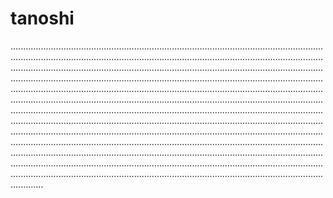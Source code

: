 # tanoshi
.........................................................................................................................................................................................................................................................................................................................................................................................................................................................................................................................................................................................................................................................................................................................................................................................................................................................................................................................................................................................................................................................................................................................................................................................................................................................................................................................................................................................................................................................................................................................................................................................................................................................................................